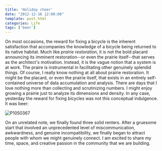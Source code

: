 ```yaml
---
title: 'Holiday cheer'
date: "2012-12-16 12:00:00"
template: post.html
categories: Life
tags: ['beer']
---
```


On most occasions, the reward for fixing a bicycle is the inherent satisfaction that accompanies the knowledge of a bicycle being returned to its native habitat. Much like *prairie restoration*, it is not the bold placard announcing its imminent restoration--or even the prairie itself--that serves as the architect's motivation. Instead, it is the vague notion that a system is at work. The praire is instrumental in facilitating other genuinely splendid things. Of course, I really know nothing at all about prairie restoration. It might be the placard, or even the prairie itself, that exists in an entirely self-contained universe of data accumulation and analysis. There are days that I love nothing more than collecting and scrutinizing numbers. I might enjoy growing a prairie just to analyze its dimensions and density. In any case, yesterday the reward for fixing bicycles was not this conceptual indulgence. It was beer:  
  
![P1050367](http://f.slowtheory.com/8278014930_0710f194c5.jpg "P1050367")  
  
On an unrelated note, we finally found three solid renters. After a gruesome start that involved an unprecedented level of miscommunication, awkwardness, and genuine incompatibility, we finally began to attract people with whom we might genuinely connect. I am excited to share my time, space, and creative passion in the community that we are building.